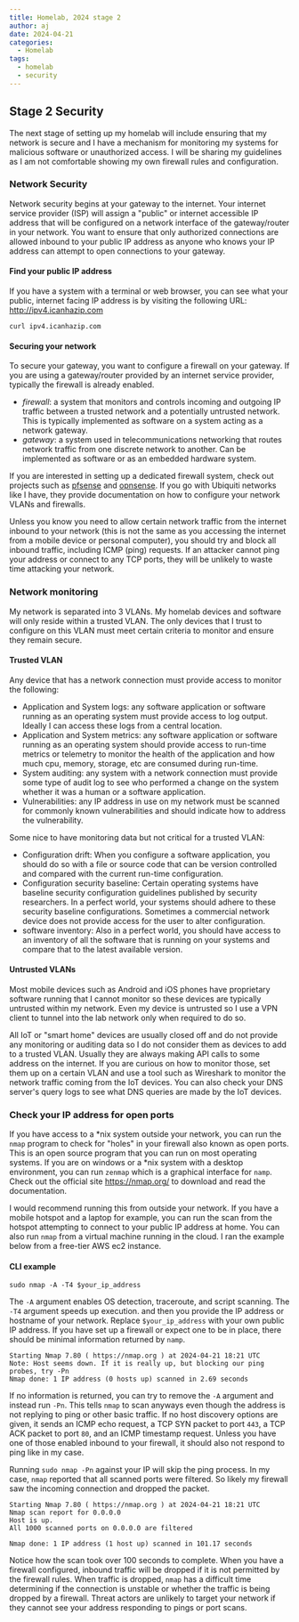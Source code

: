 ```yaml
---
title: Homelab, 2024 stage 2 
author: aj
date: 2024-04-21
categories:
  - Homelab
tags:
  - homelab
  - security
---
```


## Stage 2 Security  

The next stage of setting up my homelab will include ensuring that my network is secure and I have a mechanism for monitoring my systems for malicious software or unauthorized access. I will be sharing my guidelines as I am not comfortable showing my own firewall rules and configuration.

### Network Security

Network security begins at your gateway to the internet. Your internet service provider (ISP) will assign a "public" or internet accessible IP address that will be configured on a network interface of the gateway/router in your network. You want to ensure that only authorized connections are allowed inbound to your public IP address as anyone who knows your IP address can attempt to open connections to your gateway.

#### Find your public IP address

If you have a system with a terminal or web browser, you can see what your public, internet facing IP address is by visiting the following URL: <http://ipv4.icanhazip.com>

```shell
curl ipv4.icanhazip.com
```

#### Securing your network

To secure your gateway, you want to configure a firewall on your gateway. If you are using a gateway/router provided by an internet service provider, typically the firewall is already enabled.

- *firewall*: a system that monitors and controls incoming and outgoing IP traffic between a trusted network and a potentially untrusted network. This is typically implemented as software on a system acting as a network gateway.
- *gateway*: a system used in telecommunications networking that routes network traffic from one discrete network to another. Can be implemented as software or as an embedded hardware system.

If you are interested in setting up a dedicated firewall system, check out projects such as [pfsense](https://www.pfsense.org/) and [opnsense](https://opnsense.org/). If you go with Ubiquiti networks like I have, they provide documentation on how to configure your network VLANs and firewalls.

Unless you know you need to allow certain network traffic from the internet inbound to your network (this is not the same as you accessing the internet from a mobile device or personal computer), you should try and block all inbound traffic, including ICMP (ping) requests. If an attacker cannot ping your address or connect to any TCP ports, they will be unlikely to waste time attacking your network.

### Network monitoring

My network is separated into 3 VLANs. My homelab devices and software will only reside within a trusted VLAN. The only devices that I trust to configure on this VLAN must meet certain criteria to monitor and ensure they remain secure.

#### Trusted VLAN

Any device that has a network connection must provide access to monitor the following:

- Application and System logs: any software application or software running as an operating system must provide access to log output. Ideally I can access these logs from a central location.
- Application and System metrics: any software application or software running as an operating system should provide access to run-time metrics or telemetry to monitor the health of the application and how much cpu, memory, storage, etc are consumed during run-time.
- System auditing: any system with a network connection must provide some type of audit log to see who performed a change on the system whether it was a human or a software application.
- Vulnerabilities: any IP address in use on my network must be scanned for commonly known vulnerabilities and should indicate how to address the vulnerability.

Some nice to have monitoring data but not critical for a trusted VLAN:

- Configuration drift: When you configure a software application, you should do so with a file or source code that can be version controlled and compared with the current run-time configuration.
- Configuration security baseline: Certain operating systems have baseline security configuration guidelines published by security researchers. In a perfect world, your systems should adhere to these security baseline configurations. Sometimes a commercial network device does not provide access for the user to alter configuration.
- software inventory: Also in a perfect world, you should have access to an inventory of all the software that is running on your systems and compare that to the latest available version.

#### Untrusted VLANs

Most mobile devices such as Android and iOS phones have proprietary software running that I cannot monitor so these devices are typically untrusted within my network. Even my device is untrusted so I use a VPN client to tunnel into the lab network only when required to do so.

All IoT or "smart home" devices are usually closed off and do not provide any monitoring or auditing data so I do not consider them as devices to add to a trusted VLAN. Usually they are always making API calls to some address on the internet. If you are curious on how to monitor those, set them up on a certain VLAN and use a tool such as Wireshark to monitor the network traffic coming from the IoT devices. You can also check your DNS server's query logs to see what DNS queries are made by the IoT devices.


### Check your IP address for open ports

If you have access to a *nix system outside your network, you can run the `nmap` program to check for "holes" in your firewall also known as open ports. This is an open source program that you can run on most operating systems. If you are on windows or a *nix system with a desktop environment, you can run `zenmap` which is a graphical interface for `namp`. Check out the official site <https://nmap.org/> to download and read the documentation.

I would recommend running this from outside your network. If you have a mobile hotspot and a laptop for example, you can run the scan from the hotspot attempting to connect to your public IP address at home. You can also run `nmap` from a virtual machine running in the cloud. I ran the example below from a free-tier AWS ec2 instance.

#### CLI example

```shell
sudo nmap -A -T4 $your_ip_address
```

The `-A` argument enables OS detection, traceroute, and script scanning. The `-T4` argument speeds up execution. and then you provide the IP address or hostname of your network. Replace `$your_ip_address` with your own public IP address. If you have set up a firewall or expect one to be in place, there should be minimal information returned by `namp`.

```text
Starting Nmap 7.80 ( https://nmap.org ) at 2024-04-21 18:21 UTC
Note: Host seems down. If it is really up, but blocking our ping probes, try -Pn
Nmap done: 1 IP address (0 hosts up) scanned in 2.69 seconds
```

If no information is returned, you can try to remove the `-A` argument and instead run `-Pn`. This tells `nmap` to scan anyways even though the address is not replying to ping or other basic traffic. If no host discovery options are given, it sends an ICMP echo request, a TCP SYN packet to port `443`, a TCP ACK packet to port `80`, and an ICMP timestamp request. Unless you have one of those enabled inbound to your firewall, it should also not respond to ping like in my case.

Running `sudo nmap -Pn` against your IP will skip the ping process. In my case, `nmap` reported that all scanned ports were filtered. So likely my firewall saw the incoming connection and dropped the packet.

```text
Starting Nmap 7.80 ( https://nmap.org ) at 2024-04-21 18:21 UTC
Nmap scan report for 0.0.0.0
Host is up.
All 1000 scanned ports on 0.0.0.0 are filtered

Nmap done: 1 IP address (1 host up) scanned in 101.17 seconds
```

Notice how the scan took over 100 seconds to complete. When you have a firewall configured, inbound traffic will be dropped if it is not permitted by the firewall rules. When traffic is dropped, `nmap` has a difficult time determining if the connection is unstable or whether the traffic is being dropped by a firewall. Threat actors are unlikely to target your network if they cannot see your address responding to pings or port scans.